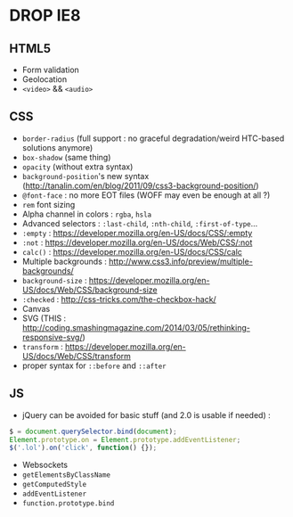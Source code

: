 # DROP IE8

## HTML5

- Form validation
- Geolocation
- `<video>` && `<audio>`

## CSS

- `border-radius` (full support : no graceful degradation/weird HTC-based solutions anymore)
- `box-shadow` (same thing)
- `opacity` (without extra syntax)
- `background-position`'s new syntax (http://tanalin.com/en/blog/2011/09/css3-background-position/)
- `@font-face` : no more EOT files (WOFF may even be enough at all ?)
- `rem` font sizing
- Alpha channel in colors : `rgba`, `hsla`
- Advanced selectors : `:last-child`, `:nth-child`, `:first-of-type`...
- `:empty` : https://developer.mozilla.org/en-US/docs/CSS/:empty
- `:not` : https://developer.mozilla.org/en-US/docs/Web/CSS/:not
- `calc()` : https://developer.mozilla.org/en-US/docs/CSS/calc
- Multiple backgrounds : http://www.css3.info/preview/multiple-backgrounds/
- `background-size` : https://developer.mozilla.org/en-US/docs/Web/CSS/background-size
- `:checked` : http://css-tricks.com/the-checkbox-hack/
- Canvas
- SVG (THIS : http://coding.smashingmagazine.com/2014/03/05/rethinking-responsive-svg/)
- `transform` : https://developer.mozilla.org/en-US/docs/Web/CSS/transform
- proper syntax for `::before` and `::after`

## JS

- jQuery can be avoided for basic stuff (and 2.0 is usable if needed) :

```javascript
$ = document.querySelector.bind(document);
Element.prototype.on = Element.prototype.addEventListener;
$('.lol').on('click', function() {});
```

- Websockets
- `getElementsByClassName`
- `getComputedStyle`
- `addEventListener`
- `function.prototype.bind`
